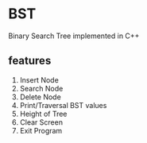 # BST
Binary Search Tree implemented in C++

## features
1. Insert Node
2. Search Node
3. Delete Node
4. Print/Traversal BST values
5. Height of Tree
6. Clear Screen
0. Exit Program
